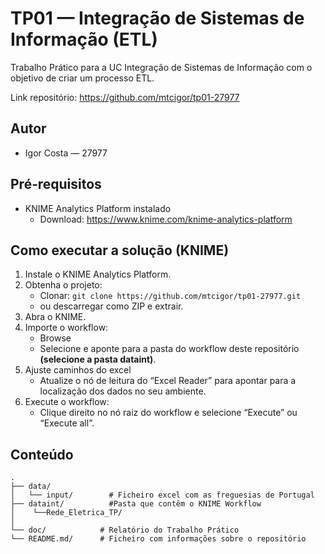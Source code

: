 # TP01 — Integração de Sistemas de Informação (ETL)

Trabalho Prático para a UC Integração de Sistemas de Informação com o objetivo de criar um processo ETL.

Link repositório: https://github.com/mtcigor/tp01-27977

## Autor
- Igor Costa — 27977

## Pré‑requisitos
- KNIME Analytics Platform instalado
  - Download: https://www.knime.com/knime-analytics-platform

## Como executar a solução (KNIME)
1. Instale o KNIME Analytics Platform.
2. Obtenha o projeto:
   - Clonar: `git clone https://github.com/mtcigor/tp01-27977.git`
   - ou descarregar como ZIP e extrair.
3. Abra o KNIME.
4. Importe o workflow:
   - Browse
   - Selecione e aponte para a pasta do workflow deste repositório **(selecione a pasta dataint)**.
5.  Ajuste caminhos do excel
     - Atualize o nó de leitura do “Excel Reader” para apontar para a localização dos dados no seu ambiente.
6. Execute o workflow:
   - Clique direito no nó raiz do workflow e selecione “Execute” ou “Execute all”.

## Conteúdo
```
.
├── data/
│   └── input/        # Ficheiro excel com as freguesias de Portugal
├── dataint/          #Pasta que contêm o KNIME Workflow 
│    └──Rede_Eletrica_TP/ 
│       
└── doc/            # Relatório do Trabalho Prático
└── README.md/      # Ficheiro com informações sobre o repositório
```

